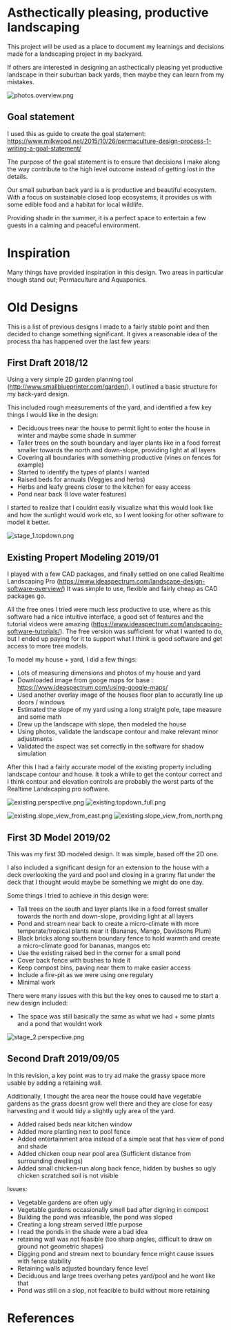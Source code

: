 # Asthectically pleasing, productive landscaping

This project will be used as a place to document my learnings and decisions made for a landscaping project in my backyard.

If others are interested in designing an asthectically pleasing yet productive landscape in their suburban back yards, then maybe they can learn from my mistakes.

![photos.overview.png](photos/overview.png)

## Goal statement

I used this as guide to create the goal statement: https://www.milkwood.net/2015/10/26/permaculture-design-process-1-writing-a-goal-statement/

The purpose of the goal statement is to ensure that decisions I make along the way contribute to the high level outcome instead of getting lost in the details.

Our small suburban back yard is a is productive and beautiful ecosystem. With a focus on sustainable closed loop ecosystems, it provides us with some edible food and a habitat for local wildlife.

Providing shade in the summer, it is a perfect space to entertain a few guests in a calming and peaceful environment.


# Inspiration

Many things have provided inspiration in this design. Two areas in particular though stand out; Permaculture and Aquaponics.



# Old Designs

This is a list of previous designs I made to a fairly stable point and then decided to change something significant. It gives a reasonable idea of the process tha has happened over the last few years:


## First Draft 2018/12

Using a very simple 2D garden planning tool (http://www.smallblueprinter.com/garden/), I outlined a basic structure for my back-yard design.

This included rough measurements of the yard, and identified a few key things I would like in the design:
* Deciduous trees near the house to permit light to enter the house in winter and maybe some shade in summer
* Taller trees on the south boundary and layer plants like in a food forrest smaller towards the north and down-slope, providing light at all layers
* Covering all boundaries with something productive (vines on fences for example)
* Started to identify the types of plants I wanted
* Raised beds for annuals (Veggies and herbs)
* Herbs and leafy greens closer to the kitchen for easy access
* Pond near back (I love water features)

I started to realize that I couldnt easily visualize what this would look like and how the sunlight would work etc, so I went looking for other software to model it better.

![stage_1.topdown.png](stage_1/topdown.png)


## Existing Propert Modeling 2019/01

I played with a few CAD packages, and finally settled on one called Realtime Landscaping Pro (https://www.ideaspectrum.com/landscape-design-software-overview/) It was simple to use, flexible and fairly cheap as CAD packages go.

All the free ones I tried were much less productive to use, where as this software had a nice intuitive interface, a good set of features and the tutorial videos were amazing (https://www.ideaspectrum.com/landscaping-software-tutorials/). The free version was sufficient for what I wanted to do, but I ended up paying for it to support what I think is good software and get access to more tree models.

To model my house + yard, I did a few things:
* Lots of measuring dimensions and photos of my house and yard
* Downloaded image from googe maps for base : https://www.ideaspectrum.com/using-google-maps/
* Used another overlay image of the houses floor plan to accuratly line up doors / windows
* Estimated the slope of my yard using a long straight pole, tape measure and some math
* Drew up the landscape with slope, then modeled the house
* Using photos, validate the landscape contour and make relevant minor adjustments
* Validated the aspect was set correctly in the software for shadow simulation

After this I had a fairly accurate model of the existing property including landscape contour and house. It took a while to get the contour correct and I think contour and elevation controls are probably the worst parts of the Realtime Landscaping pro software. 

![existing.perspective.png](existing/perspective.png)
![existing.topdown_full.png](existing/topdown_full.png)

![existing.slope_view_from_east.png](existing/slope_view_from_east.png)
![existing.slope_view_from_north.png](existing/slope_view_from_north.png)



## First 3D Model 2019/02

This was my first 3D modeled design. It was simple, based off the 2D one. 

I also included a significant design for an extension to the house with a deck overlooking the yard and pool and closing in a granny flat under the deck that I thought would maybe be something we might do one day.


Some things I tried to achieve in this design were:
* Tall trees on the south and layer plants like in a food forrest smaller towards the north and down-slope, providing light at all layers
* Pond and stream near back to create a micro-climate with more temperate/tropical plants near it (Bananas, Mango, Davidsons Plum)
* Black bricks along southern boundary fence to hold warmth and create a micro-climate good for bananas, mangos etc
* Use the existing raised bed in the corner for a small pond
* Cover back fence with bushes to hide it
* Keep compost bins, paving near them to make easier access
* Include a fire-pit as we were using one regulary
* Minimal work

There were many issues with this but the key ones to caused me to start a new design included:
* The space was still basically the same as what we had + some plants and a pond that wouldnt work

![stage_2.perspective.png](stage_2/perspective.png)


## Second Draft 2019/09/05

In this revision, a key point was to try ad make the grassy space more usable by adding a retaining wall. 

Additionally, I thought the area near the house could have vegetable gardens as the grass doesnt grow well there and they are close for easy harvesting and it would tidy a slightly ugly area of the yard.

* Added raised beds near kitchen window
* Added more planting next to pool fence
* Added entertainment area instead of a simple seat that has view of pond and shade
* Added chicken coup near pool area (Sufficient distance from surrounding dwellings)
* Added small chicken-run along back fence, hidden by bushes so ugly chicken scratched soil is not visible




Issues:
* Vegetable gardens are often ugly
* Vegetable gardens occasionally smell bad after digning in compost
* Building the pond was infeasible, the pond was sloped
* Creating a long stream served little purpose
* I read the ponds in the shade were a bad idea
* retaining wall was not feasible (too sharp angles, difficult to draw on ground not geometric shapes)
* Digging pond and stream next to boundary fence might cause issues with fence stability
* Retaining walls adjusted boundary fence level 
* Deciduous and large trees overhang petes yard/pool and he wont like that
* Pond was still on a slop, not feacible to build without more retaining


# References


